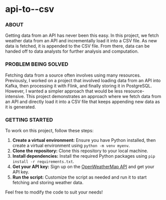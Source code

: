 
# api-to--csv

### ABOUT

Getting data from an API has never been this easy. In this project, we fetch weather data from an API and incrementally load it into a CSV file. As new data is fetched, it is appended to the CSV file. From there, data can be handed off to data analysts for further analysis and computation.

### PROBLEM BEING SOLVED

Fetching data from a source often involves using many resources. Previously, I worked on a project that involved loading data from an API into Kafka, then processing it with Flink, and finally storing it in PostgreSQL. However, I wanted a simpler approach that would be less resource-intensive. This project demonstrates an approach where we fetch data from an API and directly load it into a CSV file that keeps appending new data as it is generated.

### GETTING STARTED

To work on this project, follow these steps:
1. **Create a virtual environment:** Ensure you have Python installed, then create a virtual environment using `python -m venv myenv`.
2. **Clone the repository:** Clone this repository to your local machine.
3. **Install dependencies:** Install the required Python packages using `pip install -r requirements.txt`.
4. **Get your API key:** Sign up on the [OpenWeatherMap API](https://openweathermap.org/api) and get your API key.
5. **Run the script:** Customize the script as needed and run it to start fetching and storing weather data.

Feel free to modify the code to suit your needs!


